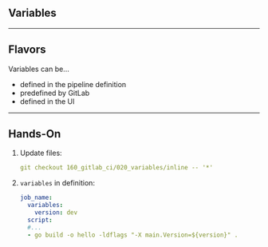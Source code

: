 <!-- .slide: id="gitlab_variables" class="vertical-center" -->

<i class="fa-duotone fa-square-root-variable fa-8x fa-duotone-colors" style="float: right; color: grey;"></i>

## Variables

---

## Flavors

Variables [](https://docs.gitlab.com/ee/ci/yaml/#variables) can be...

- defined in the pipeline definition
- predefined by GitLab
- defined in the UI

---

## Hands-On [<i class="fa fa-comment-code"></i>](https://github.com/nicholasdille/container-slides/tree/160_gitlab_ci/020_variables/inline "020_variables/inline")

1. Update files:

    ```yaml
    git checkout 160_gitlab_ci/020_variables/inline -- '*'
    ```
    <!-- .element: style="width: 40em;" -->

1. `variables` in definition:

    ```yaml
    job_name:
      variables:
        version: dev
      script:
      #...
      - go build -o hello -ldflags "-X main.Version=${version}" .
    ```
    <!-- .element: style="width: 40em;" -->
